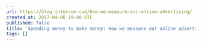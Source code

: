 ```yaml
---
url: https://blog.intercom.com/how-we-measure-our-online-advertising/
created_at: 2017-04-06 19:40 UTC
published: false
title: 'Spending money to make money: How we measure our online advertising'
tags: []
---
```



